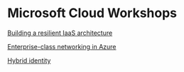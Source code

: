 # Microsoft Cloud Workshops

[Building a resilient IaaS architecture](Building-a-resilient-IaaS-architecture/WDS%20student%20guide%20-%20Building%20a%20resilient%20IaaS%20architecture.md)

[Enterprise-class networking in Azure](Enterprise-class%20networking%20in%20Azure/WDS%20student%20guide%20-%20Enterprise-class%20networking%20in%20Azure.md)

[Hybrid identity](Hybrid-identity\WDS%20student%20guide%20-%20Hybrid%20identity.md)